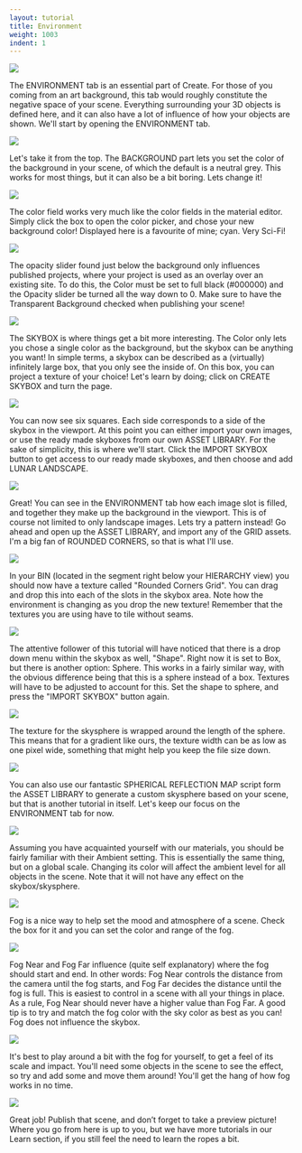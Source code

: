 ```yaml
---
layout: tutorial
title: Environment
weight: 1003
indent: 1
---
```


![](1.jpg)

The ENVIRONMENT tab is an essential part of Create. For those of you coming from an art background, this tab would roughly constitute the negative space of your scene. Everything surrounding your 3D objects is defined here, and it can also have a lot of influence of how your objects are shown. We'll start by opening the ENVIRONMENT tab.

![](2.jpg)

Let's take it from the top. The BACKGROUND part lets you set the color of the background in your scene, of which the default is a neutral grey. This works for most things, but it can also be a bit boring. Lets change it!

![](3.jpg)

The color field works very much like the color fields in the material editor. Simply click the box to open the color picker, and chose your new background color! Displayed here is a favourite of mine; cyan. Very Sci-Fi!

![](4.jpg)

The opacity slider found just below the background only influences published projects, where your project is used as an overlay over an existing site. To do this, the Color must be set to full black (#000000) and the Opacity slider be turned all the way down to 0. Make sure to have the Transparent Background checked when publishing your scene!

![](5.jpg)

The SKYBOX is where things get a bit more interesting. The Color only lets you chose a single color as the background, but the skybox can be anything you want! In simple terms, a skybox can be described as a (virtually) infinitely large box, that you only see the inside of. On this box, you can project a texture of your choice! Let's learn by doing; click on CREATE SKYBOX and turn the page.

![](6.jpg)

You can now see six squares. Each side corresponds to a side of the skybox in the viewport. At this point you can
either import your own images, or use the ready made skyboxes from our own ASSET LIBRARY. For the sake of
simplicity, this is where we'll start. Click the IMPORT SKYBOX button to get access to our ready made skyboxes, and
then choose and add LUNAR LANDSCAPE.

![](7.jpg)

Great! You can see in the ENVIRONMENT tab how each image slot is filled, and together they make up the
background in the viewport. This is of course not limited to only landscape images. Lets try a pattern instead! Go
ahead and open up the ASSET LIBRARY, and import any of the GRID assets. I'm a big fan of ROUNDED CORNERS, so
that is what I'll use. 

![](8.jpg)

In your BIN (located in the segment right below your HIERARCHY view) you should now have a texture called
"Rounded Corners Grid". You can drag and drop this into each of the slots in the skybox area. Note how the
environment is changing as you drop the new texture!
Remember that the textures you are using have to tile without seams.

![](9.jpg)

The attentive follower of this tutorial will have noticed that there is a drop down menu within the skybox as well,
"Shape". Right now it is set to Box, but there is another option: Sphere. This works in a fairly similar way, with the
obvious difference being that this is a sphere instead of a box. Textures will have to be adjusted to account for this.
Set the shape to sphere, and press the "IMPORT SKYBOX" button again.

![](10.jpg)

The texture for the skysphere is wrapped around the length of the sphere. This means that for a gradient like ours,
the texture width can be as low as one pixel wide, something that might help you keep the file size down.

![](11.jpg)

You can also use our fantastic SPHERICAL REFLECTION MAP script form the ASSET LIBRARY to generate a custom
skysphere based on your scene, but that is another tutorial in itself. Let's keep our focus on the ENVIRONMENT tab
for now.

![](12.jpg)

Assuming you have acquainted yourself with our materials, you should be fairly familiar with their Ambient setting.
This is essentially the same thing, but on a global scale. Changing its color will affect the ambient level for all objects
in the scene. Note that it will not have any effect on the skybox/skysphere.

![](13.jpg)

Fog is a nice way to help set the mood and atmosphere of a scene. Check the box for it and you can set the color and
range of the fog. 

![](14.jpg)

Fog Near and Fog Far influence (quite self explanatory) where the fog should start and end. In other words: Fog Near
controls the distance from the camera until the fog starts, and Fog Far decides the distance until the fog is full. This
is easiest to control in a scene with all your things in place. As a rule, Fog Near should never have a higher value than
Fog Far. A good tip is to try and match the fog color with the sky color as best as you can! Fog does not influence the
skybox.

![](15.jpg)

It's best to play around a bit with the fog for yourself, to get a feel of its scale and impact. You'll need some objects in
the scene to see the effect, so try and add some and move them around! You'll get the hang of how fog works in no
time.

![](16.jpg)

Great job! Publish that scene, and don’t forget to take a preview picture! Where you go from here is up to you, but we
have more tutorials in our Learn section, if you still feel the need to learn the ropes a bit.